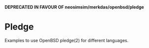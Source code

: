 **DEPRECATED IN FAVOUR OF neosimsim/merkdas/openbsd/pledge**
# Pledge
Examples to use OpenBSD pledge(2) for different languages.
